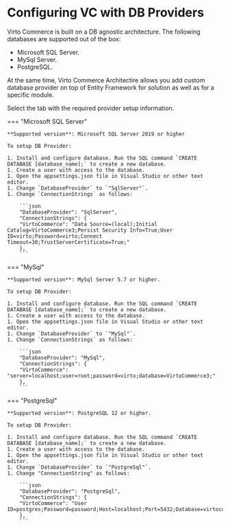 # Configuring VC with DB Providers

Virto Commerce is built on a DB agnostic architecture. The following databases are supported out of the box:

* Microsoft SQL Server.
* MySql Server.
* PostgreSQL.

At the same time, Virto Commerce Architectire allows you add custom database provider on top of Entity Framework for solution as well as for a specific module.

Select the tab with the required provider setup information.

=== "Microsoft SQL Server"

    **Supported version**: Microsoft SQL Server 2019 or higher

    To setup DB Provider:

    1. Install and configure database. Run the SQL command `CREATE DATABASE [database_name];` to create a new database.
    1. Create a user with access to the database.
    1. Open the appsettings.json file in Visual Studio or other text editor. 
    1. Change `DatabaseProvider` to `"SqlServer"`.
    1. Change `ConnectionStrings` as follows: 

        ```json
        "DatabaseProvider": "SqlServer",
        "ConnectionStrings": {
        "VirtoCommerce": "Data Source=(local);Initial Catalog=VirtoCommerce3;Persist Security Info=True;User ID=virto;Password=virto;Connect Timeout=30;TrustServerCertificate=True;"
        },
        ```

=== "MySql"

    **Supported version**: MySql Server 5.7 or higher.

    To setup DB Provider:

    1. Install and configure database. Run the SQL command `CREATE DATABASE [database_name];` to create a new database.
    1. Create a user with access to the database.
    1. Open the appsettings.json file in Visual Studio or other text editor. 
    1. Change `DatabaseProvider` to `"MySql"`.
    1. Change `ConnectionStrings` as follows: 

        ```json
        "DatabaseProvider": "MySql",
        "ConnectionStrings": {
        "VirtoCommerce": "server=localhost;user=root;password=virto;database=VirtoCommerce3;"
        },
        ```

=== "PostgreSql"

    **Supported version**: PostgreSQL 12 or higher.

    To setup DB Provider:

    1. Install and configure database. Run the SQL command `CREATE DATABASE [database_name];` to create a new database.
    1. Create a user with access to the database.
    1. Open the appsettings.json file in Visual Studio or other text editor. 
    1. Change `DatabaseProvider` to `"PostgreSql"`.
    1. Change "ConnectionString" as follows: 

        ```json
        "DatabaseProvider": "PostgreSql",
        "ConnectionStrings": {
        "VirtoCommerce": "User ID=postgres;Password=password;Host=localhost;Port=5432;Database=virtocommerce3;"
        },
        ```
